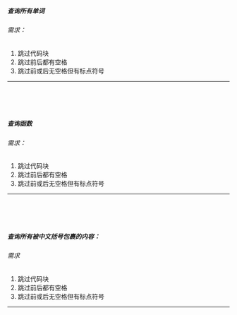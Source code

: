 ##### 查询所有单词

###### 需求：

1. 跳过代码块
2. 跳过前后都有空格
3. 跳过前或后无空格但有标点符号

---

<br>

<br>

<br>

##### 查询函数

###### 需求：

1. 跳过代码块
2. 跳过前后都有空格
3. 跳过前或后无空格但有标点符号

---

<br>

<br>

<br>

##### 查询所有被中文括号包裹的内容：

###### 需求

1. 跳过代码块
2. 跳过前后都有空格
3. 跳过前或后无空格但有标点符号

---

<br>

<br>

<br>
